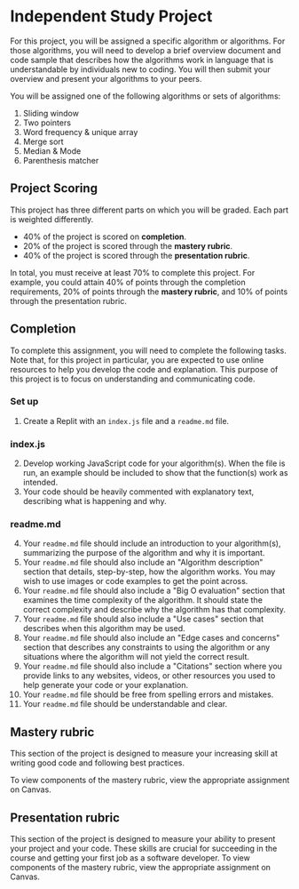 # Independent Study Project

For this project, you will be assigned a specific algorithm or algorithms. For those algorithms, you will need to develop a brief overview document and code sample that describes how the algorithms work in language that is understandable by individuals new to coding. You will then submit your overview and present your algorithms to your peers.

You will be assigned one of the following algorithms or sets of algorithms:

1. Sliding window
1. Two pointers
1. Word frequency & unique array
1. Merge sort
1. Median & Mode
1. Parenthesis matcher

## Project Scoring

This project has three different parts on which you will be graded. Each part is weighted differently.

- 40% of the project is scored on **completion**.
- 20% of the project is scored through the **mastery rubric**.
- 40% of the project is scored through the **presentation rubric**.

In total, you must receive at least 70% to complete this project. For example, you could attain 40% of points through the completion requirements, 20% of points through the **mastery rubric**, and 10% of points through the presentation rubric.

## Completion

To complete this assignment, you will need to complete the following tasks. Note that, for this project in particular, you are expected to use online resources to help you develop the code and explanation. This purpose of this project is to focus on understanding and communicating code.

### Set up

1. Create a Replit with an `index.js` file and a `readme.md` file.

### index.js

2. Develop working JavaScript code for your algorithm(s). When the file is run, an example should be included to show that the function(s) work as intended.
1. Your code should be heavily commented with explanatory text, describing what is happening and why.

### readme.md

4. Your `readme.md` file should include an introduction to your algorithm(s), summarizing the purpose of the algorithm and why it is important.
1. Your `readme.md` file should also include an "Algorithm description" section that details, step-by-step, how the algorithm works. You may wish to use images or code examples to get the point across.
1. Your `readme.md` file should also include a "Big O evaluation" section that examines the time complexity of the algorithm. It should state the correct complexity and describe why the algorithm has that complexity.
1. Your `readme.md` file should also include a "Use cases" section that describes when this algorithm may be used.
1. Your `readme.md` file should also include an "Edge cases and concerns" section that describes any constraints to using the algorithm or any situations where the algorithm will not yield the correct result.
1. Your `readme.md` file should also include a "Citations" section where you provide links to any websites, videos, or other resources you used to help generate your code or your explanation.
1. Your `readme.md` file should be free from spelling errors and mistakes.
1. Your `readme.md` file should be understandable and clear.

## Mastery rubric

This section of the project is designed to measure your increasing skill at writing good code and following best practices.

To view components of the mastery rubric, view the appropriate assignment on Canvas.

## Presentation rubric

This section of the project is designed to measure your ability to present your project and your code. These skills are crucial for succeeding in the course and getting your first job as a software developer. To view components of the mastery rubric, view the appropriate assignment on Canvas.
